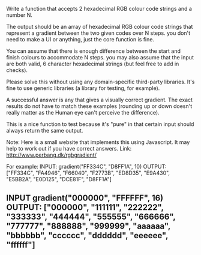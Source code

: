 Write a function that accepts 2 hexadecimal RGB colour code strings and a number N.

The output should be an array of hexadecimal RGB colour code strings that represent a gradient between the two given codes over N steps. you don't need to make a UI or anything, just the core function is fine.

You can assume that there is enough difference between the start and finish colours to accommodate N steps. you may also assume that the input are both valid, 6 character hexadecimal strings (but feel free to add in checks).

Please solve this without using any domain-specific third-party libraries. It's fine to use generic libraries (a library for testing, for example).

A successful answer is any that gives a visually correct gradient. The exact results do not have to match these examples (rounding up or down doesn't really matter as the Human eye can't perceive the difference).

This is a nice function to test because it's "pure" in that certain input should always return the same output.

Note: Here is a small website that implements this using Javascript. It may help to work out if you have correct answers. Link: http://www.perbang.dk/rgbgradient/

For example:
INPUT: gradient("FF334C", "D8FF1A", 10)
OUTPUT: ["FF334C", "FA4946", "F66040", "F2773B", "ED8D35", "E9A430", "E5BB2A", "E0D125", "DCE81F", "D8FF1A"]

INPUT gradient("000000", "FFFFFF", 16)
OUTPUT:  ["000000", "111111", "222222", "333333", "444444", "555555", "666666", "777777", "888888", "999999", "aaaaaa", "bbbbbb", "cccccc", "dddddd", "eeeeee", "ffffff"]
-----------------
